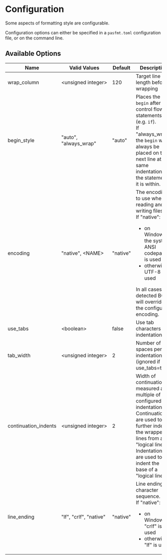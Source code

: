 # Configuration

Some aspects of formatting style are configurable.

Configuration options can either be specified in a `pasfmt.toml` configuration file, or on the command line.

## Available Options

<table>
  <thead>
    <tr>
      <th>Name</th>
      <th>Valid Values</th>
      <th>Default</th>
      <th>Description</th>
    </tr>
  </thead>
  <tbody>
    <tr>
      <td>wrap_column</td>
      <td>&lt;unsigned&nbsp;integer&gt;</td>
      <td>120</td>
      <td>Target line length before wrapping</td>
    </tr>
    <tr>
      <td>begin_style</td>
      <td>"auto", "always_wrap"</td>
      <td>"auto"</td>
      <td>
        Places the <code>begin</code> after control flow statements (e.g. <code>if</code>).<br>
        If "always_wrap", the <code>begin</code> will always be placed on the next line at the
        same indentation as the statement it is within.
      </td>
    </tr>
    <tr>
      <td>encoding</td>
      <td>"native", &lt;NAME&gt;</td>
      <td>"native"</td>
      <td>
        The encoding to use when reading and writing files.<br />
        If "native":
        <ul>
          <li>on Windows, the system ANSI codepage is used</li>
          <li>
            otherwise, UTF-8 is used
          </li>
        </ul>
        In all cases a detected BOM will override the configured encoding.
      </td>
    </tr>
    <tr>
      <td>use_tabs</td>
      <td>&lt;boolean&gt;</td>
      <td>false</td>
      <td>Use tab characters for indentation</td>
    </tr>
    <tr>
      <td>tab_width</td>
      <td>&lt;unsigned&nbsp;integer&gt;</td>
      <td>2</td>
      <td>Number of spaces per indentation (ignored if use_tabs=true)</td>
    </tr>
    <tr>
      <td>continuation_indents</td>
      <td>&lt;unsigned&nbsp;integer&gt;</td>
      <td>2</td>
      <td>
        Width of continuations, measured as a multiple of the configured
        indentation. Continuations are used to further indent the wrapped lines
        from a "logical line". Indentations are used to indent the base of a
        "logical line".
      </td>
    </tr>
    <tr>
      <td>line_ending</td>
      <td>"lf", "crlf", "native"</td>
      <td>"native"</td>
      <td>
        Line ending character sequence.<br />
        If "native":
        <ul>
          <li>on Windows, "crlf" is used</li>
          <li>otherwise, "lf" is used</li>
        </ul>
      </td>
    </tr>
  </tbody>
</table>
